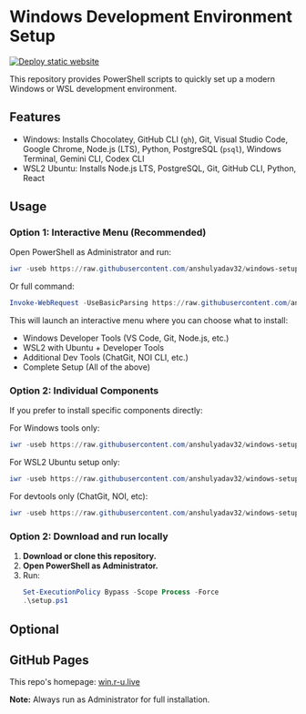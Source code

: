 # Windows Development Environment Setup

[![Deploy static website](https://github.com/anshulyadav32/windows-setup/actions/workflows/pages.yml/badge.svg)](https://github.com/anshulyadav32/windows-setup/actions/workflows/pages.yml)

This repository provides PowerShell scripts to quickly set up a modern Windows or WSL development environment.

## Features
- Windows: Installs Chocolatey, GitHub CLI (`gh`), Git, Visual Studio Code, Google Chrome, Node.js (LTS), Python, PostgreSQL (`psql`), Windows Terminal, Gemini CLI, Codex CLI
- WSL2 Ubuntu: Installs Node.js LTS, PostgreSQL, Git, GitHub CLI, Python, React

## Usage

### Option 1: Interactive Menu (Recommended)
Open PowerShell as Administrator and run:
```powershell
iwr -useb https://raw.githubusercontent.com/anshulyadav32/windows-setup/main/setup.ps1 | iex
```

Or full command:
```powershell
Invoke-WebRequest -UseBasicParsing https://raw.githubusercontent.com/anshulyadav32/windows-setup/main/setup.ps1 | Invoke-Expression
```

This will launch an interactive menu where you can choose what to install:
- Windows Developer Tools (VS Code, Git, Node.js, etc.)
- WSL2 with Ubuntu + Developer Tools
- Additional Dev Tools (ChatGit, NOI CLI, etc.)
- Complete Setup (All of the above)

### Option 2: Individual Components
If you prefer to install specific components directly:

For Windows tools only:
```powershell
iwr -useb https://raw.githubusercontent.com/anshulyadav32/windows-setup/main/installps.ps1 | iex
```

For WSL2 Ubuntu setup only:
```powershell
iwr -useb https://raw.githubusercontent.com/anshulyadav32/windows-setup/main/wsl.ps1 | iex
```

For devtools only (ChatGit, NOI, etc):
```powershell
iwr -useb https://raw.githubusercontent.com/anshulyadav32/windows-setup/main/modules/devtools/install.ps1 | iex
```

### Option 2: Download and run locally
1. **Download or clone this repository.**
2. **Open PowerShell as Administrator.**
3. Run:
   ```powershell
   Set-ExecutionPolicy Bypass -Scope Process -Force
   .\setup.ps1
   ```

## Optional

## GitHub Pages
This repo's homepage: [win.r-u.live](https://win.r-u.live)


**Note:** Always run as Administrator for full installation.
